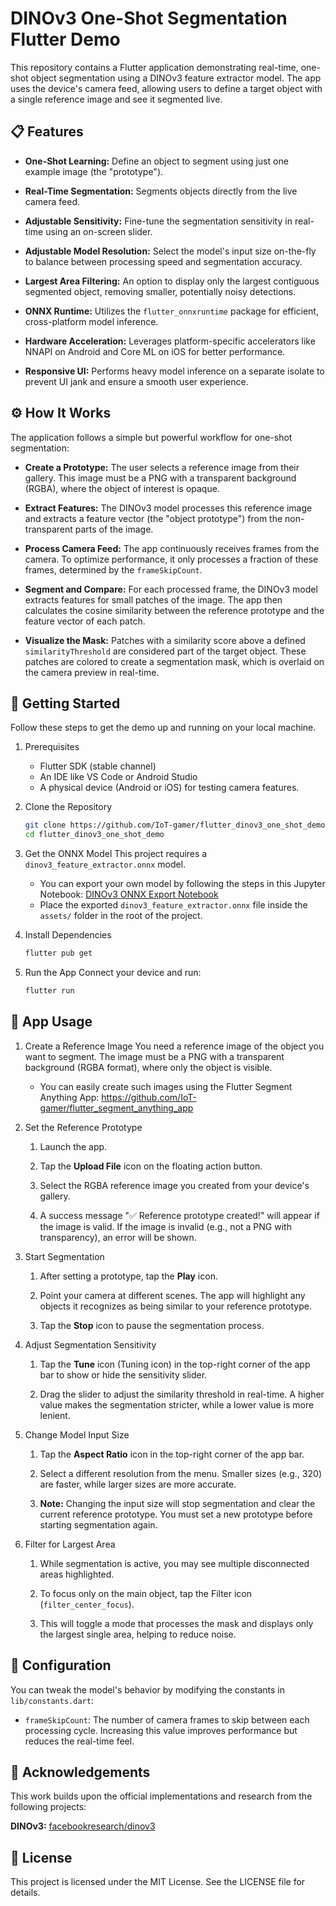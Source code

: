 # DINOv3 One-Shot Segmentation Flutter Demo

This repository contains a Flutter application demonstrating real-time, one-shot object segmentation using a DINOv3 feature extractor model. The app uses the device's camera feed, allowing users to define a target object with a single reference image and see it segmented live.

## 📋 Features

* **One-Shot Learning:** Define an object to segment using just one example image (the "prototype").

* **Real-Time Segmentation:** Segments objects directly from the live camera feed.

* **Adjustable Sensitivity:** Fine-tune the segmentation sensitivity in real-time using an on-screen slider.

* **Adjustable Model Resolution:** Select the model's input size on-the-fly to balance between processing speed and segmentation accuracy.

* **Largest Area Filtering:** An option to display only the largest contiguous segmented object, removing smaller, potentially noisy detections.

* **ONNX Runtime:** Utilizes the `flutter_onnxruntime` package for efficient, cross-platform model inference.

* **Hardware Acceleration:** Leverages platform-specific accelerators like NNAPI on Android and Core ML on iOS  for better performance.

* **Responsive UI:** Performs heavy model inference on a separate isolate to prevent UI jank and ensure a smooth user experience.

## ⚙️ How It Works

The application follows a simple but powerful workflow for one-shot segmentation:

* **Create a Prototype:** The user selects a reference image from their gallery. This image must be a PNG with a transparent background (RGBA), where the object of interest is opaque.

* **Extract Features:** The DINOv3 model processes this reference image and extracts a feature vector (the "object prototype") from the non-transparent parts of the image.

* **Process Camera Feed:** The app continuously receives frames from the camera. To optimize performance, it only processes a fraction of these frames, determined by the `frameSkipCount`.

* **Segment and Compare:** For each processed frame, the DINOv3 model extracts features for small patches of the image. The app then calculates the cosine similarity between the reference prototype and the feature vector of each patch.

* **Visualize the Mask:** Patches with a similarity score above a defined `similarityThreshold` are considered part of the target object. These patches are colored to create a segmentation mask, which is overlaid on the camera preview in real-time.

## 🚀 Getting Started

Follow these steps to get the demo up and running on your local machine.

1. Prerequisites
    * Flutter SDK (stable channel)
    * An IDE like VS Code or Android Studio
    * A physical device (Android or iOS) for testing camera features.

2. Clone the Repository
    ```bash
    git clone https://github.com/IoT-gamer/flutter_dinov3_one_shot_demo.git
    cd flutter_dinov3_one_shot_demo
    ```

3. Get the ONNX Model
    This project requires a `dinov3_feature_extractor.onnx` model.
    * You can export your own model by following the steps in this Jupyter Notebook:
[DINOv3 ONNX Export Notebook](https://github.com/IoT-gamer/segment-anything-dinov3-onnx/blob/main/notebooks/dinov3_onnx_export.ipynb)
    * Place the exported `dinov3_feature_extractor.onnx` file inside the `assets/` folder in the root of the project.

4. Install Dependencies
    ```bash
    flutter pub get
    ```

4. Run the App
    Connect your device and run:
    ```bash
    flutter run
    ```

##  📱 App Usage

1. Create a Reference Image
You need a reference image of the object you want to segment. The image must be a PNG with a transparent background (RGBA format), where only the object is visible.

    * You can easily create such images using the Flutter Segment Anything App:
    https://github.com/IoT-gamer/flutter_segment_anything_app

2. Set the Reference Prototype
    1. Launch the app.

    2. Tap the **Upload File** icon on the floating action button.

    3. Select the RGBA reference image you created from your device's gallery.

    4. A success message "✅ Reference prototype created!" will appear if the image is valid. If the image is invalid (e.g., not a PNG with transparency), an error will be shown.


3. Start Segmentation
    1. After setting a prototype, tap the **Play** icon.

    2. Point your camera at different scenes. The app will highlight any objects it recognizes as being similar to your reference prototype.

    3. Tap the **Stop** icon to pause the segmentation process.

4. Adjust Segmentation Sensitivity
    1. Tap the **Tune** icon (Tuning icon) in the top-right corner of the app bar to show or hide the sensitivity slider.

    2. Drag the slider to adjust the similarity threshold in real-time. A higher value makes the segmentation stricter, while a lower value is more lenient.

5. Change Model Input Size

    1. Tap the **Aspect Ratio** icon in the top-right corner of the app bar.

    2. Select a different resolution from the menu. Smaller sizes (e.g., 320) are faster, while larger sizes are more accurate.

    3. **Note:** Changing the input size will stop segmentation and clear the current reference prototype. You must set a new prototype before starting segmentation again.

6. Filter for Largest Area
    1. While segmentation is active, you may see multiple disconnected areas highlighted.

    2. To focus only on the main object, tap the Filter icon (`filter_center_focus`).

    3. This will toggle a mode that processes the mask and displays only the largest single area, helping to reduce noise.

## 🔧 Configuration

You can tweak the model's behavior by modifying the constants in `lib/constants.dart`:

* `frameSkipCount`: The number of camera frames to skip between each processing cycle. Increasing this value improves performance but reduces the real-time feel.

## 🙏 Acknowledgements
This work builds upon the official implementations and research from the following projects:

**DINOv3:** [facebookresearch/dinov3](https://github.com/facebookresearch/dinov3)

## 📜 License

This project is licensed under the MIT License. See the LICENSE file for details.